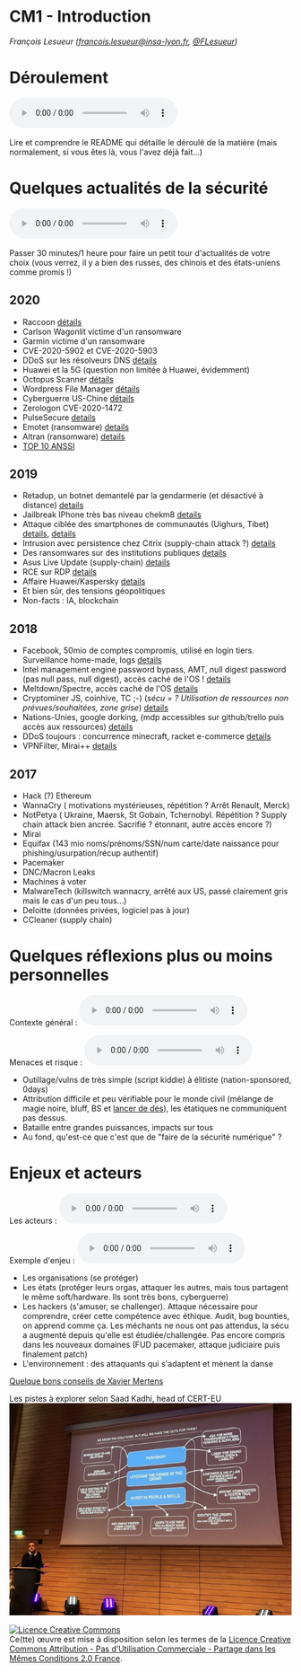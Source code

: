 # CM1 - Introduction

_François Lesueur ([francois.lesueur@insa-lyon.fr](mailto:francois.lesueur@insa-lyon.fr), [@FLesueur](https://twitter.com/FLesueur))_

<!-- structure, plus carrée, plus détaillée + exemples. Des sections claires, des objectifs, un fil rouge
Qu'est-ce que la sécu ? CIA. Qu'est-ce que "faire de la sécu" ? Opérer une infra (?). Qu'est-ce qu'un outil de sécu ? truc à tout faire bof vs outil d'aide à l'opérateur. Et le soft dans tout ça ? -->

<!-- switcher l'ordre, commencer par TP1 avant (un bout) du cours, puis étudier le CM à partir des constations de TP1 -->

Déroulement
===========

<audio controls="true" src="media/introsrs.mp3">[introsrs.mp3](media/introsrs.mp3)</audio>

Lire et comprendre le README qui détaille le déroulé de la matière (mais normalement, si vous êtes là, vous l'avez déjà fait...)


Quelques actualités de la sécurité
==============

<audio controls src="media/attaques2020.mp3">[attaques2020.mp3](media/attaques2020.mp3)</audio>

Passer 30 minutes/1 heure pour faire un petit tour d'actualités de votre choix (vous verrez, il y a bien des russes, des chinois et des états-uniens comme promis !)

2020
----

* Raccoon [détails](https://raccoon-attack.com/)
* Carlson Wagonlit victime d'un ransomware
* Garmin victime d'un ransomware
* CVE-2020-5902 et CVE-2020-5903
* DDoS sur les résolveurs DNS [détails](https://www.afnic.fr/fr/ressources/blog/a-propos-de-l-attaque-sur-les-resolveurs-dns-de-fai-francais-1.html)
* Huawei et la 5G (question non limitée à Huawei, évidemment)
* Octopus Scanner [détails](https://securitylab.github.com/research/octopus-scanner-malware-open-source-supply-chain)
* Wordpress File Manager [détails](https://www.zdnet.com/article/millions-of-wordpress-sites-are-being-probed-attacked-with-recent-plugin-bug/)
* Cyberguerre US-Chine [détails](https://us-cert.cisa.gov/ncas/alerts/aa20-258a)
* Zerologon CVE-2020-1472
* PulseSecure [details](https://www.securityweek.com/pulse-secure-vpn-vulnerability-exploited-deliver-ransomware)
* Emotet (ransomware) [details](https://www.cert.ssi.gouv.fr/alerte/CERTFR-2020-ALE-019/)
* Altran (ransomware) [details](https://www.lemondeinformatique.fr/actualites/lire-cyberextorsion-contre-altran-un-cout-estime-a-20-meteuro-74492.html)
* [TOP 10 ANSSI](https://www.cert.ssi.gouv.fr/actualite/CERTFR-2021-ACT-008/)

2019
--------

* Retadup, un botnet demantelé par la gendarmerie (et désactivé à distance) [details](https://www.zdnet.fr/actualites/retadup-le-coup-de-main-d-avast-pour-demanteler-le-botnet-39889659.htm)
* Jailbreak IPhone très bas niveau chekm8 [details](https://blog.trailofbits.com/2019/09/27/tethered-jailbreaks-are-back/)
* Attaque ciblée des smartphones de communautés (Uighurs, Tibet)  [details](https://www.technologyreview.com/f/614277/apple-says-chinas-uighur-muslims-were-targeted-in-iphone-hacking-campaign/), [details](https://citizenlab.ca/2019/09/poison-carp-tibetan-groups-targeted-with-1-click-mobile-exploits/)
* Intrusion avec persistence chez Citrix (supply-chain attack ?) [details](https://www.zdnet.com/article/hackers-lurked-in-citrix-systems-for-six-months/?ftag=CAD2e14604)
* Des ransomwares sur des institutions publiques [details](https://www.wired.com/story/ransomware-hits-georgia-courts-municipal-attacks-spread/)
* Asus Live Update (supply-chain) [details](https://www.wired.com/story/asus-software-update-hack/)
* RCE sur RDP [details](https://wazehell.io/2019/05/22/cve-2019-0708-technical-analysis-rdp-rce/)
* Affaire Huawei/Kaspersky [details](https://www.schneier.com/blog/archives/2019/09/supply-chain_se_1.html)
* Et bien sûr, des tensions géopolitiques
* Non-facts : IA, blockchain

2018
----

* Facebook, 50mio de comptes compromis, utilisé en login tiers. Surveillance home-made, logs [details](https://newsroom.fb.com/news/2018/09/security-update/#details)
* Intel management engine password bypass, AMT, null digest password (pas null pass, null digest), accès caché de l'OS ! [details](https://www.tenable.com/plugins/nessus/97999)
* Meltdown/Spectre, accès caché de l'OS [details](https://www.ovh.com/fr/blog/failles-de-securite-spectre-meltdown-explication-3-failles-mesures-correctives-public-averti/)
* Cryptominer JS, coinhive, TC ;-) (_sécu = ? Utilisation de ressources non prévues/souhaitées, zone grise_) [details](https://blog.malwarebytes.com/cybercrime/2018/02/state-malicious-cryptomining/)
* Nations-Unies, google dorking, (mdp accessibles sur github/trello puis accès aux ressources) [details](https://theintercept.com/2018/09/24/united-nations-trello-jira-google-docs-passwords/)
* DDoS toujours : concurrence minecraft, racket e-commerce [details](https://www.ovh.com/fr/blog/rapport-attaques-ddos-observees-par-ovh-en-2017/)
* VPNFilter, Mirai++ [details](https://blog.talosintelligence.com/2018/05/VPNFilter.html)


2017
-----

* Hack (?) Ethereum
* WannaCry ( motivations mystérieuses, répétition ? Arrêt Renault, Merck)
* NotPetya ( Ukraine, Maersk, St Gobain, Tchernobyl. Répétition ? Supply chain attack bien ancrée. Sacrifié ? étonnant, autre accès encore ?)
* Mirai
* Equifax (143 mio noms/prénoms/SSN/num carte/date naissance pour phishing/usurpation/récup authentif)
* Pacemaker
* DNC/Macron Leaks
* Machines à voter
* MalwareTech (killswitch wannacry, arrêté aux US, passé clairement gris mais le cas d'un peu tous...)
* Deloitte (données privées, logiciel pas à jour)
* CCleaner (supply chain)


Quelques réflexions plus ou moins personnelles
===============

Contexte général : <audio controls src="media/introsecu2.mp3">[introsecu2.mp3](media/introsecu2.mp3)</audio>

Menaces et risque : <audio controls src="media/risques.mp3">[risques.mp3](media/risques.mp3)</audio>


* Outillage/vulns de très simple (script kiddie) à élitiste (nation-sponsored, 0days)
* Attribution difficile et peu vérifiable pour le monde civil (mélange de magie noire, bluff, BS et [lancer de dés](https://i.etsystatic.com/11450141/r/il/0ab70a/1132361728/il_570xN.1132361728_4jgx.jpg)), les étatiques ne communiquent pas dessus.
* Bataille entre grandes puissances, impacts sur tous
* Au fond, qu'est-ce que c'est que de "faire de la sécurité numérique" ?


Enjeux et acteurs
===============

Les acteurs : <audio controls src="media/acteurs.mp3">[acteurs.mp3](media/acteurs.mp3)</audio>

Exemple d'enjeu : <audio controls src="media/enjeux.mp3">[enjeux.mp3](media/enjeux.mp3)</audio>


* Les organisations (se protéger)
* Les états (protéger leurs orgas, attaquer les autres, mais tous partagent le même soft/hardware. Ils sont très bons, cyberguerre)
* Les hackers (s'amuser, se challenger). Attaque nécessaire pour comprendre, créer cette compétence avec éthique. Audit, bug bounties, on apprend comme ça. Les méchants ne nous ont pas attendus, la sécu a augmenté depuis qu'elle est étudiée/challengée. Pas encore compris dans les nouveaux domaines (FUD pacemaker, attaque judiciaire puis finalement patch)
* L'environnement : des attaquants qui s'adaptent et mènent la danse




[Quelque bons conseils de Xavier Mertens](https://twitter.com/search?q=%23CyberSecMonth%20%40xme)

Les pistes à explorer selon Saad Kadhi, head of CERT-EU ![howto](media/saadk.jpeg)
<!-- https://twitter.com/_pst/status/1184461709496467458 -->




<a rel="license" href="https://creativecommons.org/licenses/by-nc-sa/2.0/fr/"><img alt="Licence Creative Commons" style="border-width:0" src="https://i.creativecommons.org/l/by-nc-sa/2.0/fr/88x31.png" /></a><br />Ce(tte) œuvre est mise à disposition selon les termes de la <a rel="license" href="https://creativecommons.org/licenses/by-nc-sa/2.0/fr/">Licence Creative Commons Attribution - Pas d’Utilisation Commerciale - Partage dans les Mêmes Conditions 2.0 France</a>.

